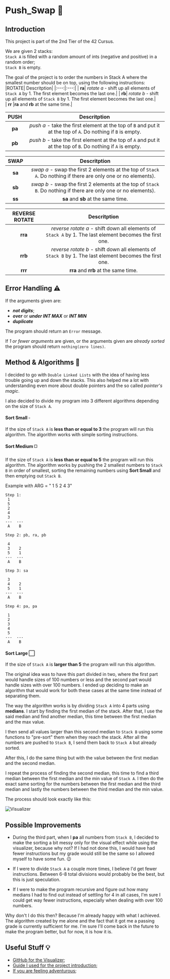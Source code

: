 # Push_Swap 🔄
## Introduction

This project is part of the 2nd Tier of the 42 Cursus.  

We are given 2 stacks:   
`Stack A` is filled with a random amount of ints (negative and positive) in a random order;  
`Stack B` is empty.

The goal of the project is to order the numbers in Stack A where the smallest number should be on top, using the following instructions: 
|ROTATE| Descritption|
|:---:|:---:|
| **ra**| *rotate a* - shift up all elements of `Stack A` by 1. The first element becomes the last one.|
| **rb**| *rotate b* - shift up all elements of `Stack B` by 1. The first element becomes the last one.|  
| **rr** |**ra** and **rb** at the same time.|

|PUSH| Descritption|
|:---:|:---:
| **pa**| *push a* - take the first element at the top of `B` and put it at the top of `A`. Do nothing if `B` is empty.|
| **pb**| *push b* - take the first element at the top of `A` and put it at the top of `B`. Do nothing if `A` is empty.|

|SWAP| Descritption|
|:---:|:---:|
| **sa**| *swap a* - swap the first 2 elements at the top of `Stack A`. Do nothing if there are only one or no elements).|
| **sb**| *swap b* - swap the first 2 elements at the top of `Stack B`. Do nothing if there are only one or no elements).|
| **ss**|**sa** and **sb** at the same time.|

| REVERSE ROTATE| Descritption|
|:---:|:---:|
| **rra**| *reverse rotate a* - shift down all elements of `Stack A` by 1. The last element becomes the first one.|  
| **rrb**| *reverse rotate b* - shift down all elements of `Stack B` by 1. The last element becomes the first one.|  
| **rrr**| **rra** and **rrb** at the same time.|  

## Error Handling ⚠️

If the arguments given are:

- ***not digits***; 
- ***over*** or ***under INT MAX*** or ***INT MIN***
- ***duplicate***

The program should return an `Error` message.

If *1 or fewer arguments* are given, or the arguments given are *already sorted* the program should return `nothing(zero lines)`.

## Method & Algorithms 🤔

I decided to go with `Double Linked Lists` with the idea of having less trouble going up and down the stacks.
This also helped me a lot with understanding even more about double pointers and the so called *pointer's magic*.

I also decided to divide my program into 3 different algorithms depending on the size of `Stack A`.

#### Sort Small ▫️

If the size of `Stack A` is **less than or equal to 3** the program will run this algorithm. 
The algorithm works with simple sorting instructions.

#### Sort Medium ◻️

If the size of `Stack A` is **less than or equal to 5** the program will run this algorithm.
The algorithm works by pushing the 2 smallest numbers to `Stack B` in order of smallest, sorting the remaining numbers using **Sort Small** and then emptying out `Stack B`.

Example with ARG = " 1 5 2 4 3"
```
Step 1:
 1
 5
 2
 4
 3
---  ---
 A    B
 
Step 2: pb, ra, pb
 
 4
 3    2
 5    1
---  ---
 A    B
 
Step 3: sa

 3
 4    2
 5    1
---  ---
 A    B
 
Step 4: pa, pa
 
 1
 2
 3
 4    
 5    
---  ---
 A    B
```
#### Sort Large ⬜

If the size of `Stack A` is **larger than 5** the program will run this algorithm.

The original idea was to have this part divided in two, where the first part would handle sizes of 100 numbers or less and the second part would handle sizes with over 100 numbers.  I ended up deciding to make an algorithm that would work for both these cases at the same time instead of separating them.

The way the algorithm works is by dividing `Stack A` into 4 parts using **medians**. I start by finding the first median of the stack. After that, I use the said median and find another median, this time between the first median and the max value. 

I then send all values larger than this second median to `Stack B` using some functions to "pre-sort" them when they reach the stack. After all the numbers are pushed to `Stack B`, I send them back to `Stack A` but already sorted.

After this, I do the same thing but with the value between the first median and the second median.

I repeat the process of finding the second median, this time to find a third median between the first median and the min value of `Stack A`. I then do the exact same sorting for the numbers between the first median and the third median and lastly the numbers between the third median and the min value.

The process should look exactly like this:

![Visualizer](https://github.com/J0Santos/42-push_swap/blob/master/ezgif.com-gif-maker.gif)

## Possible Improvements

* During the third part, when I **pa** all numbers from `Stack B`, I decided to make the sorting a bit messy only for the visual effect while using the visualizer, because why not? If I had not done this, I would have had fewer instructions but my grade would still be the same so I allowed myself to have some fun. 😉

* If I were to divide `Stack A` a couple more times, I believe I'd get fewer instructions. Between 6-8 total divisions would probably be the best, but this is just speculation.

* If I were to make the program recursive and figure out how many medians I had to find out instead of settling for 4 in all cases, I'm sure I could get way fewer instructions, especially when dealing with over 100 numbers.

Why don't I do this then? Because I'm already happy with what I achieved. The algorithm created by me alone and the fact that it got me a passing grade is currently sufficient for me. I'm sure I'll come back in the future to make the program better, but for now, it is how it is.

## Useful Stuff 💡

* [GitHub for the Visualizer](https://github.com/o-reo/push_swap_visualizer);
* [Guide I used for the project introduction](https://medium.com/@jamierobertdawson/push-swap-the-least-amount-of-moves-with-two-stacks-d1e76a71789a);
* [If you are feeling adventurous](https://www.geeksforgeeks.org/merge-sort-for-doubly-linked-list/);
